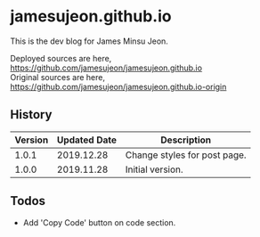 # jamesujeon.github.io

This is the dev blog for James Minsu Jeon.

Deployed sources are here, https://github.com/jamesujeon/jamesujeon.github.io  
Original sources are here, https://github.com/jamesujeon/jamesujeon.github.io-origin

## History

| Version | Updated Date | Description                  |
| ------- | ------------ | ---------------------------- |
| 1.0.1   | 2019.12.28   | Change styles for post page. |
| 1.0.0   | 2019.11.28   | Initial version.             |

## Todos

- Add 'Copy Code' button on code section.
